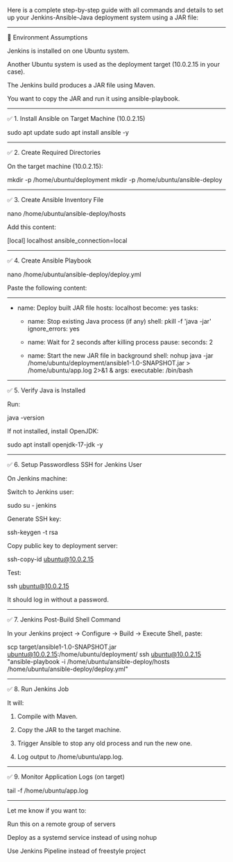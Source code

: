 Here is a complete step-by-step guide with all commands and details to set up your Jenkins-Ansible-Java deployment system using a JAR file:


---

🔧 Environment Assumptions

Jenkins is installed on one Ubuntu system.

Another Ubuntu system is used as the deployment target (10.0.2.15 in your case).

The Jenkins build produces a JAR file using Maven.

You want to copy the JAR and run it using ansible-playbook.



---

✅ 1. Install Ansible on Target Machine (10.0.2.15)

sudo apt update
sudo apt install ansible -y


---

✅ 2. Create Required Directories

On the target machine (10.0.2.15):

mkdir -p /home/ubuntu/deployment
mkdir -p /home/ubuntu/ansible-deploy


---

✅ 3. Create Ansible Inventory File

nano /home/ubuntu/ansible-deploy/hosts

Add this content:

[local]
localhost ansible_connection=local


---

✅ 4. Create Ansible Playbook

nano /home/ubuntu/ansible-deploy/deploy.yml

Paste the following content:

---
- name: Deploy built JAR file
  hosts: localhost
  become: yes
  tasks:

    - name: Stop existing Java process (if any)
      shell: pkill -f 'java -jar'
      ignore_errors: yes

    - name: Wait for 2 seconds after killing process
      pause:
        seconds: 2

    - name: Start the new JAR file in background
      shell: nohup java -jar /home/ubuntu/deployment/ansible1-1.0-SNAPSHOT.jar > /home/ubuntu/app.log 2>&1 &
      args:
        executable: /bin/bash


---

✅ 5. Verify Java is Installed

Run:

java -version

If not installed, install OpenJDK:

sudo apt install openjdk-17-jdk -y


---

✅ 6. Setup Passwordless SSH for Jenkins User

On Jenkins machine:

Switch to Jenkins user:

sudo su - jenkins

Generate SSH key:

ssh-keygen -t rsa

Copy public key to deployment server:

ssh-copy-id ubuntu@10.0.2.15

Test:

ssh ubuntu@10.0.2.15

It should log in without a password.


---

✅ 7. Jenkins Post-Build Shell Command

In your Jenkins project → Configure → Build → Execute Shell, paste:

scp target/ansible1-1.0-SNAPSHOT.jar ubuntu@10.0.2.15:/home/ubuntu/deployment/
ssh ubuntu@10.0.2.15 "ansible-playbook -i /home/ubuntu/ansible-deploy/hosts /home/ubuntu/ansible-deploy/deploy.yml"


---

✅ 8. Run Jenkins Job

It will:

1. Compile with Maven.


2. Copy the JAR to the target machine.


3. Trigger Ansible to stop any old process and run the new one.


4. Log output to /home/ubuntu/app.log.





---

✅ 9. Monitor Application Logs (on target)

tail -f /home/ubuntu/app.log


---

Let me know if you want to:

Run this on a remote group of servers

Deploy as a systemd service instead of using nohup

Use Jenkins Pipeline instead of freestyle project


